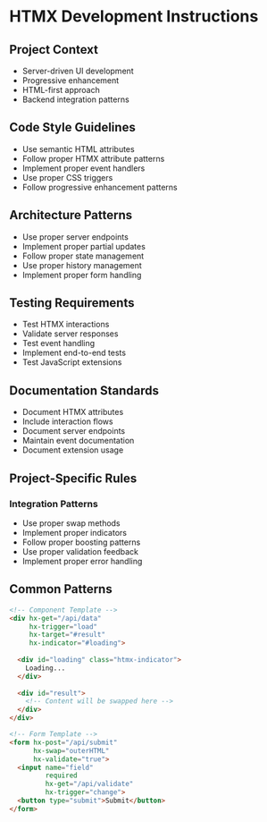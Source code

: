 # HTMX Development Instructions

## Project Context
- Server-driven UI development
- Progressive enhancement
- HTML-first approach
- Backend integration patterns

## Code Style Guidelines
- Use semantic HTML attributes
- Follow proper HTMX attribute patterns
- Implement proper event handlers
- Use proper CSS triggers
- Follow progressive enhancement patterns

## Architecture Patterns
- Use proper server endpoints
- Implement proper partial updates
- Follow proper state management
- Use proper history management
- Implement proper form handling

## Testing Requirements
- Test HTMX interactions
- Validate server responses
- Test event handling
- Implement end-to-end tests
- Test JavaScript extensions

## Documentation Standards
- Document HTMX attributes
- Include interaction flows
- Document server endpoints
- Maintain event documentation
- Document extension usage

## Project-Specific Rules
### Integration Patterns
- Use proper swap methods
- Implement proper indicators
- Follow proper boosting patterns
- Use proper validation feedback
- Implement proper error handling

## Common Patterns
```html
<!-- Component Template -->
<div hx-get="/api/data" 
     hx-trigger="load"
     hx-target="#result"
     hx-indicator="#loading">
  
  <div id="loading" class="htmx-indicator">
    Loading...
  </div>
  
  <div id="result">
    <!-- Content will be swapped here -->
  </div>
</div>

<!-- Form Template -->
<form hx-post="/api/submit"
      hx-swap="outerHTML"
      hx-validate="true">
  <input name="field" 
         required
         hx-get="/api/validate"
         hx-trigger="change">
  <button type="submit">Submit</button>
</form>
```